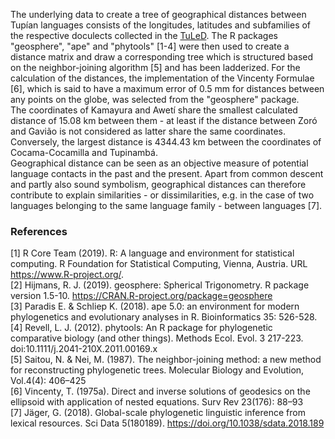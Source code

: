 The underlying data to create a tree of geographical distances between Tupían languages consists of the longitudes, latitudes and subfamilies of the respective doculects collected in the [TuLeD](http://tuled.org). The R packages "geosphere", "ape" and "phytools" [1-4] were then used to create a distance matrix and draw a corresponding tree which is structured based on the neighbor-joining algorithm [5] and has been ladderized. For the calculation of the distances, the implementation of the Vincenty Formulae [6], which is said to have a maximum error of 0.5 mm for distances between any points on the globe, was selected from the "geosphere" package.  
The coordinates of Kamayura and Awetí share the smallest calculated distance of 15.08 km between them - at least if the distance between Zoró and Gavião is not considered as latter share the same coordinates. Conversely, the largest distance is 4344.43 km between the coordinates of Cocama-Cocamilla and Tupinambá.  
Geographical distance can be seen as an objective measure of potential language contacts in the past and the present. Apart from common descent and partly also sound symbolism, geographical distances can therefore contribute to explain similarities - or dissimilarities, e.g. in the case of two languages belonging to the same language family - between languages [7].

### References
[1] R Core Team (2019). R: A language and environment for statistical computing. R Foundation for Statistical Computing, Vienna,
  Austria. URL https://www.R-project.org/.  
[2] Hijmans, R. J. (2019). geosphere: Spherical Trigonometry. R package version 1.5-10. https://CRAN.R-project.org/package=geosphere  
[3] Paradis E. & Schliep K. (2018). ape 5.0: an environment for modern phylogenetics and evolutionary analyses in R. Bioinformatics 35:
  526-528.  
[4] Revell, L. J. (2012). phytools: An R package for phylogenetic comparative biology (and other things). Methods Ecol. Evol. 3 217-223.
  doi:10.1111/j.2041-210X.2011.00169.x  
[5] Saitou, N. & Nei, M. (1987). The neighbor-joining method: a new method for reconstructing phylogenetic trees. Molecular Biology and Evolution, Vol.4(4): 406–425  
[6] Vincenty, T. (1975a). Direct and inverse solutions of geodesics on the ellipsoid with application of nested equations. Surv Rev 23(176): 88–93  
[7] Jäger, G. (2018). Global-scale phylogenetic linguistic inference from lexical resources. Sci Data 5(180189). https://doi.org/10.1038/sdata.2018.189
